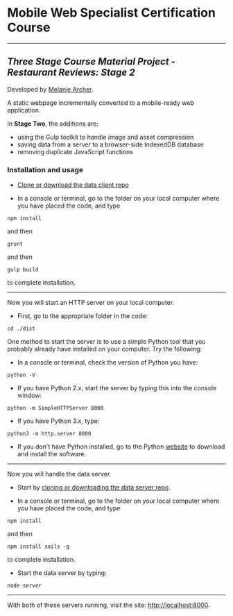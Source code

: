 # Mobile Web Specialist Certification Course
---
## _Three Stage Course Material Project - Restaurant Reviews: Stage 2_

Developed by [Melanie Archer](https://github.com/mejarc/mws-restaurant-stage-2.git).

A static webpage incrementally converted to a mobile-ready web application.

In **Stage Two**, the additions are:
* using the Gulp toolkit to handle image and asset compression
* saving data from a server to a browser-side IndexedDB database
* removing duplicate JavaScript functions

### Installation and usage
* [Clone or download the data client repo](https://github.com/mejarc/mws-restaurant-stage-2.git)

* In a console or terminal, go to the folder on your local computer where you have placed the code, and type

```shell
npm install
```
and then
```shell
grunt
```
and then
````shell
gulp build
````
to complete installation.

----

Now you will start an HTTP server on your local computer. 
* First, go to the appropriate folder in the code:
````shell
cd ./dist
````
One method to start the server is to use a simple Python tool that you probably already have installed on your computer. Try the following:

  * In a console or terminal, check the version of Python you have: 
```shell
python -V
```
  * If you have Python 2.x, start the server by typing this into the console window:
```shell
python -m SimpleHTTPServer 8000
``` 
  * If you have Python 3.x, type:
```shell
python3 -m http.server 8000
```
  * If you don't have Python installed, go to the Python [website](https://www.python.org/) to download and install the software.

----

Now you will handle the data server. 
* Start by [cloning or downloading the data server repo](https://github.com/udacity/mws-restaurant-stage-2.git).


* In a console or terminal, go to the folder on your local computer where you have placed the code, and type

```shell
npm install
```
and then
```shell
npm install sails -g 
```
to complete installation.

* Start the data server by typing:
````shell
node server
````

----

With both of these servers running, visit the site: [http://localhost:8000](http://localhost:8000).
